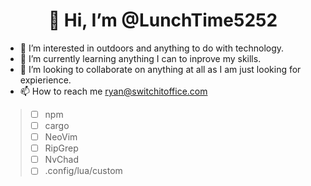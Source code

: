<h1 align = "center">👋 Hi, I’m @LunchTime5252</h1>
  
- 👀 I’m interested in outdoors and anything to do with technology.
- 🌱 I’m currently learning anything I can to inprove my skills.
- 💞️ I’m looking to collaborate on anything at all as I am just looking for expierience.
- 📫 How to reach me ryan@switchitoffice.com

>- [ ] npm
>- [ ] cargo
>- [ ] NeoVim
>- [ ] RipGrep
>- [ ] NvChad
>- [ ] .config/lua/custom
<!---
LunchTime5252/LunchTime5252 is a ✨ special ✨ repository because its `README.md` (this file) appears on your GitHub profile.
You can click the Preview link to take a look at your changes.
--->
